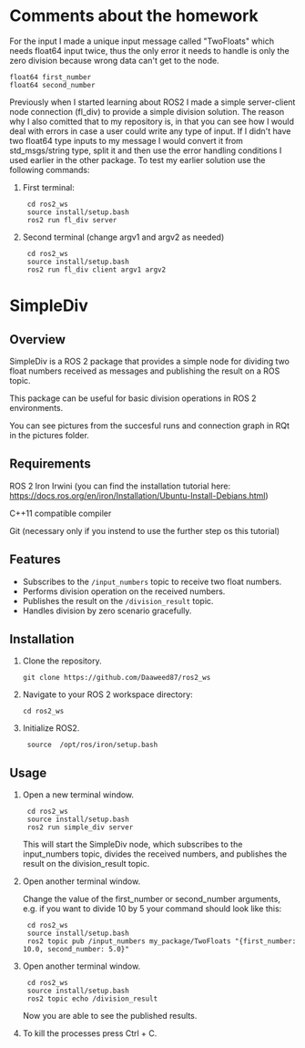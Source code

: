 # Comments about the homework
For the input I made a unique input message called "TwoFloats" which needs float64 input twice, thus the only error it needs to handle is only the zero division because wrong data can't get to the node.

	float64 first_number
	float64 second_number
	
Previously when I started learning about ROS2 I made a simple server-client node connection (fl_div) to provide a simple division solution. The reason why I also comitted that to my repository is, in that you can see how I would deal with errors in case a user could write any type of input.
If I didn't have two float64 type inputs to my message I would convert it from std_msgs/string type, split it and then use the error handling conditions I used earlier in the other package.
To test my earlier solution use the following commands:
1. First terminal:
 
		cd ros2_ws
		source install/setup.bash
		ros2 run fl_div server
		
2. Second terminal (change argv1 and argv2 as needed)
 
		cd ros2_ws
		source install/setup.bash
		ros2 run fl_div client argv1 argv2

# SimpleDiv

## Overview
SimpleDiv is a ROS 2 package that provides a simple node for dividing two float numbers received as messages and publishing the result on a ROS topic.

This package can be useful for basic division operations in ROS 2 environments.

You can see pictures from the succesful runs and connection graph in RQt in the pictures folder.

## Requirements

ROS 2 Iron Irwini (you can find the installation tutorial here: https://docs.ros.org/en/iron/Installation/Ubuntu-Install-Debians.html)

C++11 compatible compiler

Git (necessary only if you instend to use the further step os this tutorial)
## Features
- Subscribes to the `/input_numbers` topic to receive two float numbers.
- Performs division operation on the received numbers.
- Publishes the result on the `/division_result` topic.
- Handles division by zero scenario gracefully.

## Installation
1. Clone the repository.

	   git clone https://github.com/Daaweed87/ros2_ws

2. Navigate to your ROS 2 workspace directory:
   
	   cd ros2_ws

3. Initialize ROS2.

		source  /opt/ros/iron/setup.bash

## Usage

1. Open a new terminal window.

		cd ros2_ws
		source install/setup.bash
		ros2 run simple_div server

	This will start the SimpleDiv node, which subscribes to the input_numbers topic, divides the received numbers, and publishes the result on the division_result topic.

2. Open another terminal window.

	Change the value of the first_number or second_number arguments, e.g. if you want to divide 10 by 5 your command should look like this:
	
		cd ros2_ws
		source install/setup.bash
		ros2 topic pub /input_numbers my_package/TwoFloats "{first_number: 10.0, second_number: 5.0}"

3. Open another terminal window.
		
		cd ros2_ws
		source install/setup.bash
		ros2 topic echo /division_result

	Now you are able to see the published results.
4. To kill the processes press Ctrl + C.
